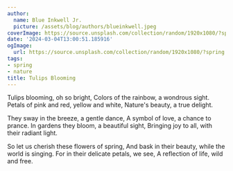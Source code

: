 ```yaml
---
author:
  name: Blue Inkwell Jr.
  picture: /assets/blog/authors/blueinkwell.jpeg
coverImage: https://source.unsplash.com/collection/random/1920x1080/?spring
date: '2024-03-04T13:00:51.185916'
ogImage:
  url: https://source.unsplash.com/collection/random/1920x1080/?spring
tags:
- spring
- nature
title: Tulips Blooming
---
```


Tulips blooming, oh so bright,
Colors of the rainbow, a wondrous sight.
Petals of pink and red, yellow and white,
Nature's beauty, a true delight.

They sway in the breeze, a gentle dance,
A symbol of love, a chance to prance.
In gardens they bloom, a beautiful sight,
Bringing joy to all, with their radiant light.

So let us cherish these flowers of spring,
And bask in their beauty, while the world is singing.
For in their delicate petals, we see,
A reflection of life, wild and free.